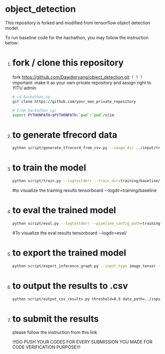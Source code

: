 # object_detection

This repository is forked and modified from tensorflow object detection model. 

To run baseline code for the hachathon, you may follow the instruction below:

1) # fork / clone this repository 
    fork https://github.com/Dawdleryang/object_detection.git 
    ！！！ important: make it as your own private repository and assign right to YITU admin 
    
    ``` bash
    # cd hackathon_sg
    git clone https://github.com/your_own_private_repository 
    ```

    ``` bash
    # From hackathon_sg/
    export PYTHONPATH=$PYTHONPATH:`pwd`:`pwd`/slim
    ```
   

2) # to generate tfrecord data

    ``` bash
    python script/generate_tfrecord_from_csv.py --image_dir ../input/training/images/ --output_path ../input/yitu --csv_file ../input/training/train_label.csv --validation_set_size 500
    ```

3) # to train the model 

    ``` bash 
    python script/train.py --logtostderr --train_dir=training/baseline/ --pipeline_config_path=training/baseline.config
    ```
   #to visualize the training results
      tensorboard --logdir=training/baseline
     
4) # to eval the trained model 

    ``` bash 
    python script/eval.py --logtostderr --pipeline_config_path=training/baseline.config --checkpoint_dir=training/baseline --eval_dir=training/baseline
    ```
    
   #To visualize the eval results
      tensorboard --logdir=eval/

5) # to export the trained model 

    ``` bash
    python script/export_inference_graph.py --input_type image_tensor --pipeline_config_path training/baseline.config   --trained_checkpoint_prefix training/baseline/model.ckpt-20000 --output_directory output/
    ```
    
6) # to output the results to .csv

    ``` bash
    python script/output_csv_results.py threshold=0.5 data_path=../input/testing/images/ model_path=output/frozen_inference_graph.pb output_path=output/submission.csv label_map=../input/label_map.pbtxt
    ```
        
7) # to submit the results 
    please follow the instruction from this link

    !!!DO PUSH YOUR CODES FOR EVERY SUBMISSION YOU MADE FOR CODE VERIFICATION PURPOSE!!!



    
 
